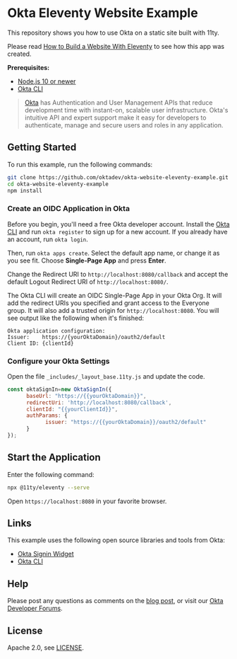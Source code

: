 # Okta Eleventy Website Example

This repository shows you how to use Okta on a static site built with 11ty. 

Please read [How to Build a Website With Eleventy]() to see how this app was created.

**Prerequisites:**

- [Node.js 10 or newer](https://nodejs.org/en/download/)
- [Okta CLI](https://cli.okta.com)

> [Okta](https://developer.okta.com/) has Authentication and User Management APIs that reduce development time with instant-on, scalable user infrastructure. Okta's intuitive API and expert support make it easy for developers to authenticate, manage and secure users and roles in any application.

## Getting Started

To run this example, run the following commands:

```bash
git clone https://github.com/oktadev/okta-website-eleventy-example.git
cd okta-website-eleventy-example
npm install
```

### Create an OIDC Application in Okta

Before you begin, you'll need a free Okta developer account. Install the [Okta CLI](https://cli.okta.com) and run `okta register` to sign up for a new account. If you already have an account, run `okta login`.

Then, run `okta apps create`. Select the default app name, or change it as you see fit. Choose **Single-Page App** and press **Enter**.

Change the Redirect URI to `http://localhost:8080/callback` and accept the default Logout Redirect URI of `http://localhost:8080/`.

The Okta CLI will create an OIDC Single-Page App in your Okta Org. It will add the redirect URIs you specified and grant access to the Everyone group. It will also add a trusted origin for `http://localhost:8080`. You will see output like the following when it's finished:

```
Okta application configuration:
Issuer:    https://{yourOktaDomain}/oauth2/default
Client ID: {clientId}
```

### Configure your Okta Settings

Open the file `_includes/_layout_base.11ty.js` and update the code.

```javascript
const oktaSignIn=new OktaSignIn({
      baseUrl: "https://{{yourOktaDomain}}",
      redirectUri: 'http://localhost:8080/callback',
      clientId: "{{yourClientId}}",
      authParams: {
            issuer: "https://{{yourOktaDomain}}/oauth2/default"
      }
});     
```

## Start the Application

Enter the following command:

```bash
npx @11ty/eleventy --serve
```

Open `https://localhost:8080` in your favorite browser.

## Links

This example uses the following open source libraries and tools from Okta:

* [Okta Signin Widget](https://developer.okta.com/code/javascript/okta_sign-in_widget/)
* [Okta CLI](https://github.com/okta/okta-cli)

## Help

Please post any questions as comments on the [blog post](), or visit our [Okta Developer Forums](https://devforum.okta.com/).

## License

Apache 2.0, see [LICENSE](LICENSE).
